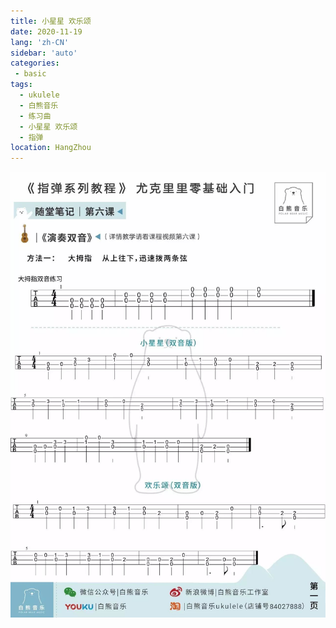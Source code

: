 ```yaml
---
title: 小星星 欢乐颂
date: 2020-11-19
lang: 'zh-CN'
sidebar: 'auto'
categories:
 - basic
tags: 
  - ukulele 
  - 白熊音乐 
  - 练习曲
  - 小星星 欢乐颂
  - 指弹
location: HangZhou
---
```


![](/basic/指弹_小星星_欢乐颂_双音.jpg) 


